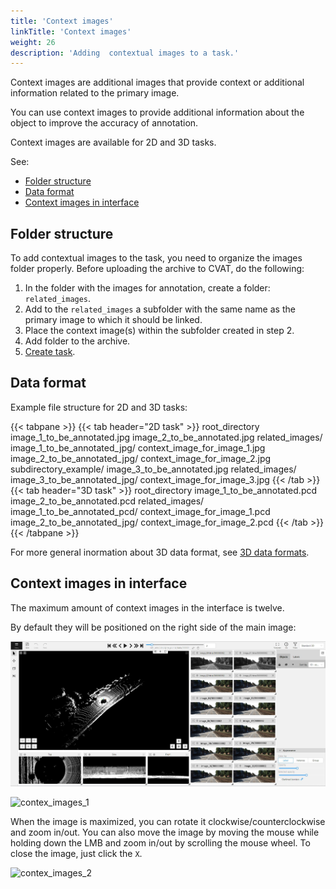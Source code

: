 ```yaml
---
title: 'Context images'
linkTitle: 'Context images'
weight: 26
description: 'Adding  contextual images to a task.'
---
```


Context images are additional images that provide context or additional information related to the primary image.

You can use context images to provide additional information about the object to improve the accuracy of annotation.

Context images are available for 2D and 3D tasks.

See:

- [Folder structure](#folder-structure)
- [Data format](#data-format)
- [Context images in interface](#context-images-in-interface)


## Folder structure

To add contextual images to the task, you need to organize the images folder properly.
Before uploading the archive to CVAT, do the following:

1. In the folder with the images for annotation, create a folder: `related_images`.
2. Add to the `related_images` a subfolder with the same name as the primary image to which it should be linked.
3. Place the context image(s) within the subfolder created in step 2.
4. Add folder to the archive.
5. [Create task](/docs/manual/basics/create_an_annotation_task/#create-a-task).


## Data format

Example file structure for 2D and 3D tasks:

{{< tabpane >}}
{{< tab header="2D task" >}}
  root_directory
    image_1_to_be_annotated.jpg
    image_2_to_be_annotated.jpg
    related_images/
      image_1_to_be_annotated_jpg/
        context_image_for_image_1.jpg
      image_2_to_be_annotated_jpg/
        context_image_for_image_2.jpg
   subdirectory_example/
        image_3_to_be_annotated.jpg
        related_images/
          image_3_to_be_annotated_jpg/
             context_image_for_image_3.jpg
{{< /tab >}}
{{< tab header="3D task" >}}
 root_directory
    image_1_to_be_annotated.pcd
    image_2_to_be_annotated.pcd
     related_images/
        image_1_to_be_annotated_pcd/
        context_image_for_image_1.pcd
     image_2_to_be_annotated_jpg/
        context_image_for_image_2.pcd
{{< /tab >}}
{{< /tabpane >}}

For more general inormation about 3D data format, see [3D data formats](/docs/manual/basics/create_an_annotation_task/#data-formats-for-a-3d-task).

## Context images in interface

The maximum amount of context images in the interface is twelve.

By default they will be positioned on the right side of the main image:




![contex_images_1](/images/context_img_01.jpg)

![contex_images_1](/images/image212_mapillary_vistas.jpg)

When the image is maximized, you can rotate it clockwise/counterclockwise and zoom in/out.
You can also move the image by moving the mouse while holding down the LMB
and zoom in/out by scrolling the mouse wheel.
To close the image, just click the `X`.

![contex_images_2](/images/image213_mapillary_vistas.jpg)


